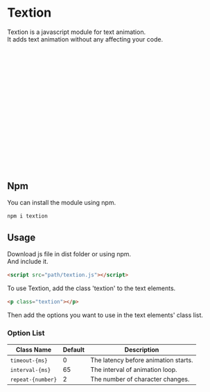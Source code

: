 # Textion
Textion is a javascript module for text animation.<br>
It adds text animation without any affecting your code.

<img src="./examples/data/textionGIF.gif">

## Npm
You can install the module using npm.
```
npm i textion
```

## Usage
Download js file in dist folder or using npm.<br>
And include it.

```html
<script src="path/textion.js"></script>
```
To use Textion, add the class 'textion' to the text elements.
```html
<p class="textion"></p>
```
Then add the options you want to use in the text elements' class list.

### Option List
|Class Name|Default|Description|
|-|-|-|
|`timeout-{ms}`|0|The latency before animation starts.|
|`interval-{ms}`|65|The interval of animation loop.|
|`repeat-{number}`|2|The number of character changes.|
